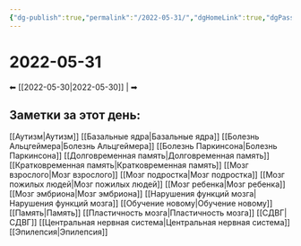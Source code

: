```yaml
---
{"dg-publish":true,"permalink":"/2022-05-31/","dgHomeLink":true,"dgPassFrontmatter":false}
---
```


# 2022-05-31
⬅ [[2022-05-30|2022-05-30]] |  ➡
## Заметки за этот день:
[[Аутизм|Аутизм]]
[[Базальные ядра|Базальные ядра]]
[[Болезнь Альцгеймера|Болезнь Альцгеймера]]
[[Болезнь Паркинсона|Болезнь Паркинсона]]
[[Долговременная память|Долговременная память]]
[[Кратковременная память|Кратковременная память]]
[[Мозг взрослого|Мозг взрослого]]
[[Мозг подростка|Мозг подростка]]
[[Мозг пожилых людей|Мозг пожилых людей]]
[[Мозг ребенка|Мозг ребенка]]
[[Мозг эмбриона|Мозг эмбриона]]
[[Нарушения функций мозга|Нарушения функций мозга]]
[[Обучение новому|Обучение новому]]
[[Память|Память]]
[[Пластичность мозга|Пластичность мозга]]
[[СДВГ|СДВГ]]
[[Центральная нервная система|Центральная нервная система]]
[[Эпилепсия|Эпилепсия]]